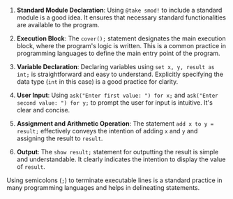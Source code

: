 1. **Standard Module Declaration**: Using `@take smod!` to include a standard module is a good idea. It ensures that necessary standard functionalities are available to the program.

2. **Execution Block**: The `cover();` statement designates the main execution block, where the program's logic is written. This is a common practice in programming languages to define the main entry point of the program.

3. **Variable Declaration**: Declaring variables using `set x, y, result as int;` is straightforward and easy to understand. Explicitly specifying the data type (`int` in this case) is a good practice for clarity.

4. **User Input**: Using `ask("Enter first value: ") for x;` and `ask("Enter second value: ") for y;` to prompt the user for input is intuitive. It's clear and concise.

5. **Assignment and Arithmetic Operation**: The statement `add x to y = result;` effectively conveys the intention of adding `x` and `y` and assigning the result to `result`.

6. **Output**: The `show result;` statement for outputting the result is simple and understandable. It clearly indicates the intention to display the value of `result`.

Using semicolons (`;`) to terminate executable lines is a standard practice in many programming languages and helps in delineating statements.

